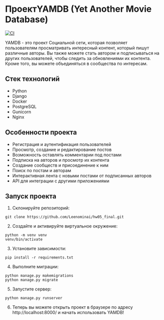 # ПроектYAMDB (Yet Another Movie Database)

[![CI](https://github.com/yandex-praktikum/hw05_final/actions/workflows/python-app.yml/badge.svg?branch=master)](https://github.com/yandex-praktikum/hw05_final/actions/workflows/python-app.yml)

YAMDB - это проект Социальной сети, которая позволяет пользователям просматривать интересный контент, который пишут различные авторы. Вы также можете стать автором и подписываться на других пользователей, чтобы следить за обновлениями их контента. Кроме того, вы можете объединяться в сообщества по интересам.

## Стек технологий

- Python
- Django
- Docker
- PostgreSQL
- Gunicorn
- Nginx

## Особенности проекта

- Регистрация и аутентификация пользователей
- Просмотр, создание и редактирование постов
- Возможность оставлять комментарии под постами
- Подписка на авторов и просмотр их контента
- Создание сообществ и присоединение к ним
- Поиск по постам и авторам
- Интерактивная лента с новыми постами от подписанных авторов
- API для интеграции с другими приложениями

## Запуск проекта

1. Склонируйте репозиторий:
```
git clone https://github.com/Leenominai/hw05_final.git
```
2. Создайте и активируйте виртуальное окружение:
```
python -m venv venv
venv/bin/activate
```
3. Установите зависимости:
```
pip install -r requirements.txt
```
4. Выполните миграции:
```
python manage.py makemigrations
python manage.py migrate
```
5. Запустите сервер:
```
python manage.py runserver
```
6. Теперь вы можете открыть проект в браузере по адресу http://localhost:8000/ и начать использовать YAMDB!

